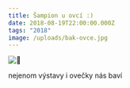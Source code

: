 ```yaml
---
title: Šampion u ovcí :)
date: 2018-08-19T22:00:00.000Z
tags: "2018"
image: /uploads/bak-ovce.jpg
---
```

![🐑](https://static.xx.fbcdn.net/images/emoji.php/v9/t6c/1/16/1f411.png)

nejenom výstavy i ovečky nás baví